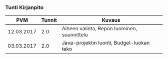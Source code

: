 ### Tunti Kirjanpito
PVM | Tunnit | Kuvaus
--------------- | ----- | ------
12.03.2017 | 2.0 | Aiheen valinta, Repon luominen, suunnittelu
03.03.2017 | 2.0 | Java-projektin luonti, Budget-luokan teko
